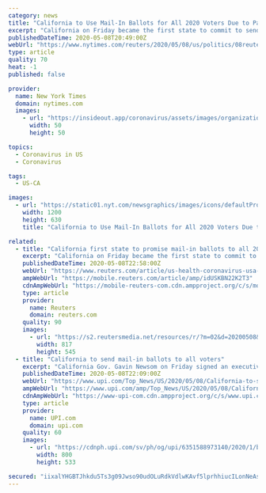 ```yaml
---
category: news
title: "California to Use Mail-In Ballots for All 2020 Voters Due to Pandemic"
excerpt: "California on Friday became the first state to commit to sending mail-in ballots to all registered voters for the November election as a result of the coronavirus pandemic to safeguard voter access and public safety."
publishedDateTime: 2020-05-08T20:49:00Z
webUrl: "https://www.nytimes.com/reuters/2020/05/08/us/politics/08reuters-health-coronavirus-usa-california.html"
type: article
quality: 70
heat: -1
published: false

provider:
  name: New York Times
  domain: nytimes.com
  images:
    - url: "https://insideout.app/coronavirus/assets/images/organizations/nytimes.com-50x50.jpg"
      width: 50
      height: 50

topics:
  - Coronavirus in US
  - Coronavirus

tags:
  - US-CA

images:
  - url: "https://static01.nyt.com/newsgraphics/images/icons/defaultPromoCrop.png"
    width: 1200
    height: 630
    title: "California to Use Mail-In Ballots for All 2020 Voters Due to Pandemic"

related:
  - title: "California first state to promise mail-in ballots to all 2020 voters"
    excerpt: "California on Friday became the first state to commit to sending mail-in ballots to all registered voters for the November election as a result of the coronavirus pandemic to safeguard voter access and public safety."
    publishedDateTime: 2020-05-08T22:58:00Z
    webUrl: "https://www.reuters.com/article/us-health-coronavirus-usa-california-idUSKBN22K2T3"
    ampWebUrl: "https://mobile.reuters.com/article/amp/idUSKBN22K2T3"
    cdnAmpWebUrl: "https://mobile-reuters-com.cdn.ampproject.org/c/s/mobile.reuters.com/article/amp/idUSKBN22K2T3"
    type: article
    provider:
      name: Reuters
      domain: reuters.com
    quality: 90
    images:
      - url: "https://s2.reutersmedia.net/resources/r/?m=02&d=20200508&t=2&i=1517990669&w=&fh=545px&fw=&ll=&pl=&sq=&r=LYNXMPEG471UH"
        width: 817
        height: 545
  - title: "California to send mail-in ballots to all voters"
    excerpt: "California Gov. Gavin Newsom on Friday signed an executive order requiring mail-in ballots be sent to all eligible voters for the November election."
    publishedDateTime: 2020-05-08T22:09:00Z
    webUrl: "https://www.upi.com/Top_News/US/2020/05/08/California-to-send-mail-in-ballots-to-all-voters/6351588973140/"
    ampWebUrl: "https://www.upi.com/amp/Top_News/US/2020/05/08/California-to-send-mail-in-ballots-to-all-voters/6351588973140/"
    cdnAmpWebUrl: "https://www-upi-com.cdn.ampproject.org/c/s/www.upi.com/amp/Top_News/US/2020/05/08/California-to-send-mail-in-ballots-to-all-voters/6351588973140/"
    type: article
    provider:
      name: UPI.com
      domain: upi.com
    quality: 60
    images:
      - url: "https://cdnph.upi.com/sv/ph/og/upi/6351588973140/2020/1/b5f4639662b334c80b81923cb9d8308d/v1.5/California-to-send-mail-in-ballots-to-all-voters.jpg"
        width: 800
        height: 533

secured: "iixalYHGBTJhkdu5Ts3g09Jwso90udOLuRdkVdlwKAvf5lprhhiucILonNeAsmBJOZyoPjpxsQs6IEpMEkHATUN6JftZieBEwA6PlsE8xe2qBENDAxds5/0iAWON791CDOAAOZ1zzQ+mEvbv1iN5YRS3SqZ1+Epd7xza/W2+WATyyfdBiMluJkgjailWkhtxwGTD0Kp655y07L8m0NA0KslMJ+fF6i0epmjSfRo96cDUzueRJqudiPg6/AB2rPlsLJBMClRq3j3SWXd8EkNtrUyPzwNNFEh29XKLdcQxtkqY6voAoltKPekgCu9pqKii;SgfXeFxLf+qaEbOmEw4Ong=="
---
```


